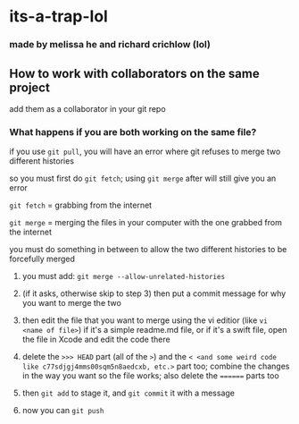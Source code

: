#  its-a-trap-lol

### made by melissa he and richard crichlow (lol)

## How to work with collaborators on the same project

add them as a collaborator in your git repo

### What happens if you are both working on the same file?

if you use `git pull`, you will have an error where git refuses to merge two different histories

so you must first do `git fetch`; using `git merge` after will still give you an error

`git fetch` = grabbing from the internet

`git merge` = merging the files in your computer with the one grabbed from the internet

you must do something in between to allow the two different histories to be forcefully merged

1. you must add:
        `git merge --allow-unrelated-histories`

2. (if it asks, otherwise skip to step 3) then put a commit message for why you want to merge the two

3. then edit the file that you want to merge using the vi editior (like `vi <name of file>`) if it's a simple readme.md file, or if it's a swift file, open the file in Xcode and edit the code there

4. delete the `>>> HEAD` part (all of the `>`) and the `< <and some weird code like c77sdjgj4mms00sqm5n8aedcxb, etc.>` part too; combine the changes in the way you want so the file works; also delete the `======` parts too

5. then `git add` to stage it, and `git commit` it with a message

6. now you can `git push`
